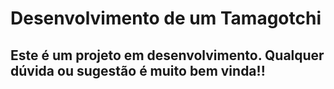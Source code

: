# Desenvolvimento de um Tamagotchi
## Este é um projeto em desenvolvimento. Qualquer dúvida ou sugestão é muito bem vinda!!
